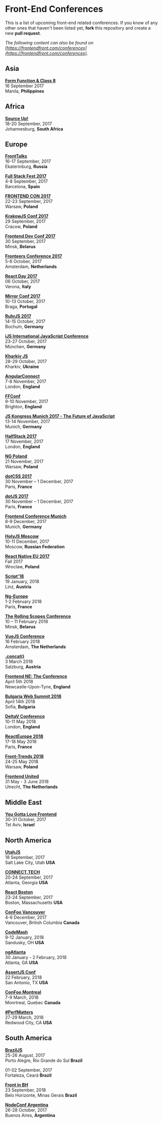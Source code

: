 # Front-End Conferences

This is a list of upcoming front-end related conferences. If you know of any other ones that haven't been listed yet, **fork** this repository and create a new **pull request**.

*The following content can also be found on [https://frontendfront.com/conferences](https://frontendfront.com/conferences).*


## Asia
[**Form Function & Class 8**](http://2017.formfunctionclass.com)  
16 September 2017  
Manila, **Philippines**


## Africa

[**Source Up!**](https://sourceup.co.za/)  
18-20 September, 2017  
Johannesburg, **South Africa**


## Europe

[**FrontTalks**](http://fronttalks.ru/)  
16-17 September, 2017  
Ekaterinburg, **Russia**

[**Full Stack Fest 2017**](http://2017.fullstackfest.com/)  
4-8 September, 2017  
Barcelona, **Spain**

[**FRONTEND CON 2017**](http://frontend-con.io/)  
22-23 September, 2017  
Warsaw, **Poland**

[**KrakowJS Conf 2017**](http://conf.krakowjs.pl/)  
29 September, 2017  
Cracow, **Poland**

[**Frontend Dev Conf 2017**](https://fdconf.by/)  
30 September, 2017  
Minsk, **Belarus**

[**Fronteers Conference 2017**](https://fronteers.nl/congres/2017)  
5-6 October, 2017  
Amsterdam, **Netherlands**

[**React Day 2017**](http://2017.reactjsday.it/)  
06 October, 2017  
Verona, **Italy**

[**Mirror Conf 2017**](http://www.mirrorconf.com/)  
10-13 October, 2017  
Braga, **Portugal**

[**RuhrJS 2017**](https://2017.ruhrjs.de/)  
14-15 October, 2017  
Bochum, **Germany**

[**iJS International JavaScript Conference**](https://javascript-conference.com/)  
23-27 October, 2017  
München, **Germany**

[**Kharkiv JS**](http://kharkivjs.org/)  
28-29 October, 2017  
Kharkiv, **Ukraine**

[**AngularConnect**](http://angularconnect.com/)  
7-8 November, 2017  
London, **England**

[**FFConf**](http://ffconf.org/)  
9-10 November, 2017  
Brighton, **England**

[**JS Kongress Munich 2017 - The Future of JavaScript**](https://js-kongress.de/)  
13-14 November, 2017  
Munich, **Germany**

[**HalfStack 2017**](http://halfstackconf.com/)  
17 November, 2017  
London, **England**

[**NG Poland**](http://www.ng-poland.pl/)  
21 November, 2017  
Warsaw, **Poland**

[**dotCSS 2017**](https://www.dotcss.io/)  
30 November – 1 December, 2017   
Paris, **France**

[**dotJS 2017**](https://www.dotjs.io/)  
30 November – 1 December, 2017   
Paris, **France**

[**Frontend Conference Munich**](https://frontconf.com/)  
8-9 December, 2017  
Munich, **Germany**

[**HolyJS Moscow**](https://holyjs-moscow.ru/en/)  
10-11 December, 2017  
Moscow, **Russian Federation**

[**React Native EU 2017**](http://react-native.eu/)  
Fall 2017  
Wroclaw, **Poland**

[**Script'18**](https://scriptconf.org)  
19 January, 2018  
Linz, **Austria**

[**Ng-Europe**](https://ngeurope.org/)  
1-2 February 2018  
Paris, **France**

[**The Rolling Scopes Conference**](https://2018.conf.rollingscopes.com/)  
10 – 11 February 2018  
Minsk, **Belarus**

[**VueJS Conference**](https://www.vuejs.amsterdam/)  
16 February 2018  
Amsterdam, **The Netherlands**

[**.concat()**](https://2018.conc.at/)  
3 March 2018  
Salzburg, **Austria**  

[**Frontend NE: The Conference**](https://2018.frontendne.co.uk)  
April 5th 2018  
Newcastle-Upon-Tyne, **England**

[**Bulgaria Web Summit 2018**](https://bulgariawebsummit.com)  
April 14th 2018  
Sofia, **Bulgaria**  

[**DeltaV Conference**](https://2018.deltavconf.com)  
10-11 May 2018  
London, **England**  

[**ReactEurope 2018**](https://www.react-europe.org)  
17-18 May 2018  
Paris, **France**  

[**Front-Trends 2018**](https://2018.front-trends.com/)  
24-25 May 2018  
Warsaw, **Poland**  

[**Frontend United**](https://frontendunited.org/)  
31 May - 3 June 2018  
Utrecht, **The Netherlands**  

## Middle East

[**You Gotta Love Frontend**](https://www.yougottalovefrontend.com/)  
30-31 October, 2017  
Tel Aviv, **Israel**


## North America

[**UtahJS**](https://conf.utahjs.com/)  
18 September, 2017  
Salt Lake City, Utah **USA**

[**CONNECT.TECH**](http://connect.tech/)  
20-24 September, 2017  
Atlanta, Georgia **USA**

[**React Boston**](http://www.reactboston.com/)  
23-24 September, 2017  
Boston, Massachusetts **USA**

[**ConFoo Vancouver**](https://confoo.ca/en/yvr2017)  
4-6 December, 2017  
Vancouver, British Columbia **Canada**

[**CodeMash**](https://codemash.org)  
9-12 January, 2018  
Sandusky, OH **USA**

[**ngAtlanta**](http://ng-atl.org)  
30 January - 2 February, 2018  
Atlanta, GA **USA**

[**AssertJS Conf**](https://www.assertjs.com/)  
22 February, 2018  
San Antonio, TX **USA**

[**ConFoo Montreal**](https://confoo.ca/en/yul2018)  
7-9 March, 2018  
Monrtreal, Quebec **Canada**

[**#PerfMatters**](https://perfmattersconf.com)  
27-29 March, 2018  
Redwood City, CA **USA**

## South America

[**BrazilJS**](https://braziljs.org/conf/)  
25-26 August, 2017  
Porto Alegre, Rio Grande do Sul **Brazil** 

01-02 September, 2017  
Fortaleza, Ceará **Brazil**

[**Front in BH**](https://frontinbh.com.br/)  
23 September, 2018  
Belo Horizonte, Minas Gerais **Brazil**

[**NodeConf Argentina**](https://2017.nodeconf.com.ar/)  
26-28 October, 2017  
Buenos Aires, **Argentina** 
